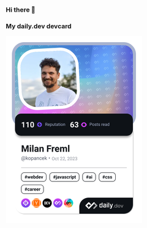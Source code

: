 ### Hi there 👋

### My daily.dev devcard
<a href="https://app.daily.dev/kopancek"><img src="./devcard.png?bla" width="356" alt="Milan Freml's Dev Card"/></a>

<!--
**kopancek/kopancek** is a ✨ _special_ ✨ repository because its `README.md` (this file) appears on your GitHub profile.

Here are some ideas to get you started:

- 🔭 I’m currently working on ...
- 🌱 I’m currently learning ...
- 👯 I’m looking to collaborate on ...
- 🤔 I’m looking for help with ...
- 💬 Ask me about ...
- 📫 How to reach me: ...
- 😄 Pronouns: ...
- ⚡ Fun fact: ...
-->

